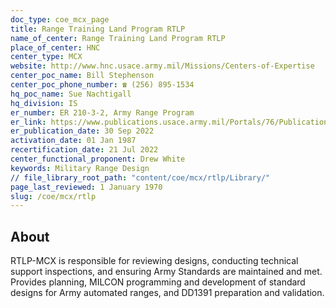 ```yaml
---
doc_type: coe_mcx_page 
title: Range Training Land Program RTLP
name_of_center: Range Training Land Program RTLP
place_of_center: HNC
center_type: MCX
website: http://www.hnc.usace.army.mil/Missions/Centers-of-Expertise
center_poc_name: Bill Stephenson
center_poc_phone_number: ☎ (256) 895-1534
hq_poc_name: Sue Nachtigall
hq_division: IS
er_number: ER 210-3-2, Army Range Program
er_link: https://www.publications.usace.army.mil/Portals/76/Publications/EngineerRegulations/ER%20210-3-2%20w%20Errata%20Sheet.pdf?ver=_fn8XaEz-RdgGNAYQML5uA%3d%3d
er_publication_date: 30 Sep 2022
activation_date: 01 Jan 1987
recertification_date: 21 Jul 2022
center_functional_proponent: Drew White
keywords: Military Range Design
// file_library_root_path: "content/coe/mcx/rtlp/Library/" 
page_last_reviewed: 1 January 1970 
slug: /coe/mcx/rtlp
---
```


## About 

RTLP-MCX is responsible for reviewing designs, conducting technical support inspections, and ensuring Army Standards are maintained and met. Provides planning, MILCON programming and development of standard designs for Army automated ranges, and DD1391 preparation and validation. 

 

